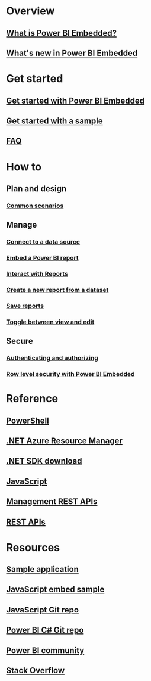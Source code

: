# Overview
## [What is Power BI Embedded?](power-bi-embedded-what-is-power-bi-embedded.md)
## [What's new in Power BI Embedded](power-bi-embedded-whats-new.md)

# Get started
## [Get started with Power BI Embedded](power-bi-embedded-get-started.md)
## [Get started with a sample](power-bi-embedded-get-started-sample.md)
## [FAQ](power-bi-embedded-faq.md)

# How to
## Plan and design
### [Common scenarios](power-bi-embedded-scenarios.md)

## Manage
### [Connect to a data source](power-bi-embedded-connect-datasource.md)
### [Embed a Power BI report](power-bi-embedded-embed-report.md)
### [Interact with Reports](power-bi-embedded-interact-with-reports.md)
### [Create a new report from a dataset](power-bi-embedded-create-report-from-dataset.md)
### [Save reports](power-bi-embedded-save-reports.md)
### [Toggle between view and edit](power-bi-embedded-toggle-mode.md)

## Secure
### [Authenticating and authorizing](power-bi-embedded-app-token-flow.md)
### [Row level security with Power BI Embedded ](power-bi-embedded-rls.md)

# Reference
## [PowerShell](/powershell/resourcemanager/azurerm.powerbiembedded/v2.3.0/azurerm.powerbiembedded)
## [.NET Azure Resource Manager](/dotnet/api/microsoft.azure.management.powerbiembedded)
## [.NET SDK download](https://www.nuget.org/profiles/powerbi)
## [JavaScript](https://github.com/Microsoft/PowerBI-JavaScript/wiki)
## [Management REST APIs](/rest/api/powerbiembedded/)
## [REST APIs](https://msdn.microsoft.com/library/azure/mt711507.aspx)


# Resources
## [Sample application](https://github.com/Azure-Samples/power-bi-embedded-integrate-report-into-web-app/)
## [JavaScript embed sample](https://microsoft.github.io/PowerBI-JavaScript/demo/)
## [JavaScript Git repo](https://github.com/Microsoft/PowerBI-JavaScript)
## [Power BI C# Git repo](https://github.com/Microsoft/PowerBI-CSharp)
## [Power BI community](http://community.powerbi.com/t5/Developer/bd-p/Developer)
## [Stack Overflow](http://stackoverflow.com/questions/tagged/powerbi)
